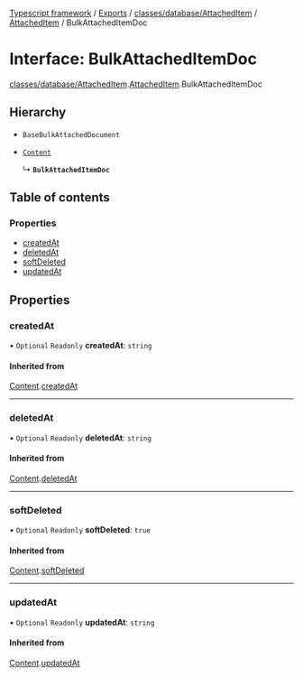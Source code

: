 [Typescript framework](../index.md) / [Exports](../modules.md) / [classes/database/AttachedItem](../modules/classes_database_AttachedItem.md) / [AttachedItem](../modules/classes_database_AttachedItem.AttachedItem.md) / BulkAttachedItemDoc

# Interface: BulkAttachedItemDoc

[classes/database/AttachedItem](../modules/classes_database_AttachedItem.md).[AttachedItem](../modules/classes_database_AttachedItem.AttachedItem.md).BulkAttachedItemDoc

## Hierarchy

- `BaseBulkAttachedDocument`

- [`Content`](classes_database_AttachedItem.AttachedItem.Content.md)

  ↳ **`BulkAttachedItemDoc`**

## Table of contents

### Properties

- [createdAt](classes_database_AttachedItem.AttachedItem.BulkAttachedItemDoc.md#createdat)
- [deletedAt](classes_database_AttachedItem.AttachedItem.BulkAttachedItemDoc.md#deletedat)
- [softDeleted](classes_database_AttachedItem.AttachedItem.BulkAttachedItemDoc.md#softdeleted)
- [updatedAt](classes_database_AttachedItem.AttachedItem.BulkAttachedItemDoc.md#updatedat)

## Properties

### createdAt

• `Optional` `Readonly` **createdAt**: `string`

#### Inherited from

[Content](classes_database_AttachedItem.AttachedItem.Content.md).[createdAt](classes_database_AttachedItem.AttachedItem.Content.md#createdat)

___

### deletedAt

• `Optional` `Readonly` **deletedAt**: `string`

#### Inherited from

[Content](classes_database_AttachedItem.AttachedItem.Content.md).[deletedAt](classes_database_AttachedItem.AttachedItem.Content.md#deletedat)

___

### softDeleted

• `Optional` `Readonly` **softDeleted**: ``true``

#### Inherited from

[Content](classes_database_AttachedItem.AttachedItem.Content.md).[softDeleted](classes_database_AttachedItem.AttachedItem.Content.md#softdeleted)

___

### updatedAt

• `Optional` `Readonly` **updatedAt**: `string`

#### Inherited from

[Content](classes_database_AttachedItem.AttachedItem.Content.md).[updatedAt](classes_database_AttachedItem.AttachedItem.Content.md#updatedat)
